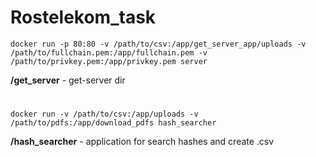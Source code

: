 # Rostelekom_task
```
docker run -p 80:80 -v /path/to/csv:/app/get_server_app/uploads -v /path/to/fullchain.pem:/app/fullchain.pem -v /path/to/privkey.pem:/app/privkey.pem server
```

**/get_server** - get-server dir
#
```
docker run -v /path/to/csv:/app/uploads -v /path/to/pdfs:/app/download_pdfs hash_searcher
```

**/hash_searcher** - application for search hashes and create .csv